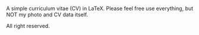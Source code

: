 A simple curriculum vitae (CV) in LaTeX. Please feel free use everything, but NOT my photo and CV data itself.

All right reserved.